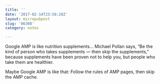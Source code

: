 ```yaml
---
title: ''
date: '2017-02-14T23:58:28Z'
layout: micropubpost
slug: '86308'
category: notes

---
```

Google AMP is like nutrition supplements... Michael Pollan says, “Be the kind of person who takes supplements — then skip the supplements,” because supplements have been proven not to help you, but people who take them are healthier.

Maybe Google AMP is like that: Follow the rules of AMP pages, then skip the AMP cache.
